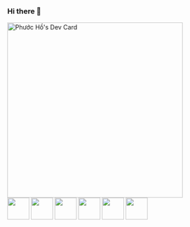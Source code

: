 ### Hi there 👋

<!--
**hophuoc1403/hophuoc1403** is a ✨ _special_ ✨ repository because its `README.md` (this file) appears on your GitHub profile.

Here are some ideas to get you started:

- 🔭 I’m currently working on ...
- 🌱 I’m currently learning ...
- 👯 I’m looking to collaborate on ...
- 🤔 I’m looking for help with ...
- 💬 Ask me about ...
- 📫 How to reach me: ...
- 😄 Pronouns: ...
- ⚡ Fun fact: ...
-->

<a href="https://app.daily.dev/PhuocHacker"><img src="https://api.daily.dev/devcards/9facc65c73ef4e17aee6b3497f98fa66.png?r=70v" width="400" alt="Phước Hồ's Dev Card"/></a>
<br>
<img style="width:50px;height:50px" src="https://simpleicons.org/icons/react.svg" />
<img style="width:50px;height:50px" src="[[https://simpleicons.org/icons/react.svg](https://simpleicons.org/icons/1001tracklists.svg)](https://simpleicons.org/icons/1001tracklists.svg)" />
<img style="width:50px;height:50px" src="https://simpleicons.org/icons/react.svg" />
<img style="width:50px;height:50px" src="https://simpleicons.org/icons/react.svg" />
<img style="width:50px;height:50px" src="https://simpleicons.org/icons/react.svg" />
<img style="width:50px;height:50px" src="https://simpleicons.org/icons/react.svg" />

